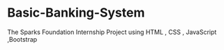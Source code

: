 # Basic-Banking-System
The Sparks Foundation Internship Project using HTML , CSS , JavaScript ,Bootstrap
